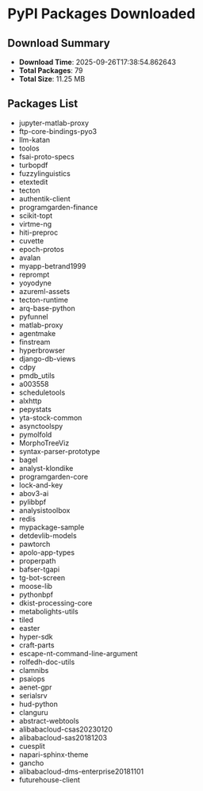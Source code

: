 # PyPI Packages Downloaded

## Download Summary
- **Download Time**: 2025-09-26T17:38:54.862643
- **Total Packages**: 79
- **Total Size**: 11.25 MB

## Packages List
- jupyter-matlab-proxy
- ftp-core-bindings-pyo3
- llm-katan
- toolos
- fsai-proto-specs
- turbopdf
- fuzzylinguistics
- etextedit
- tecton
- authentik-client
- programgarden-finance
- scikit-topt
- virtme-ng
- hiti-preproc
- cuvette
- epoch-protos
- avalan
- myapp-betrand1999
- reprompt
- yoyodyne
- azureml-assets
- tecton-runtime
- arq-base-python
- pyfunnel
- matlab-proxy
- agentmake
- finstream
- hyperbrowser
- django-db-views
- cdpy
- pmdb_utils
- a003558
- scheduletools
- alxhttp
- pepystats
- yta-stock-common
- asynctoolspy
- pymolfold
- MorphoTreeViz
- syntax-parser-prototype
- bagel
- analyst-klondike
- programgarden-core
- lock-and-key
- abov3-ai
- pylibbpf
- analysistoolbox
- redis
- mypackage-sample
- detdevlib-models
- pawtorch
- apolo-app-types
- properpath
- bafser-tgapi
- tg-bot-screen
- moose-lib
- pythonbpf
- dkist-processing-core
- metabolights-utils
- tiled
- easter
- hyper-sdk
- craft-parts
- escape-nt-command-line-argument
- rolfedh-doc-utils
- clamnibs
- psaiops
- aenet-gpr
- serialsrv
- hud-python
- clanguru
- abstract-webtools
- alibabacloud-csas20230120
- alibabacloud-sas20181203
- cuesplit
- napari-sphinx-theme
- gancho
- alibabacloud-dms-enterprise20181101
- futurehouse-client
